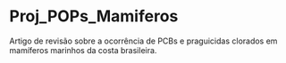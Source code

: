 # Proj_POPs_Mamiferos
Artigo de revisão sobre a ocorrência de PCBs e praguicidas clorados em mamíferos marinhos da costa brasileira. 
